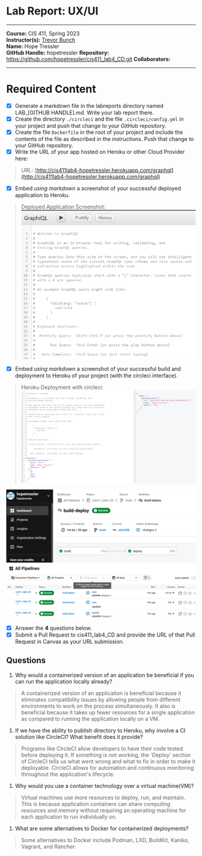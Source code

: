 # Lab Report: UX/UI
___
**Course:** CIS 411, Spring 2023  
**Instructor(s):** [Trevor Bunch](https://github.com/trevordbunch)  
**Name:** Hope Tressler  
**GitHub Handle:** hopetressler
**Repository:**  https://github.com/hopetressler/cis411_lab4_CD.git
**Collaborators:** 
___

# Required Content

- [X] Generate a markdown file in the labreports directory named LAB_[GITHUB HANDLE].md. Write your lab report there.
- [X] Create the directory ```./circleci``` and the file ```.circleci/config.yml``` in your project and push that change to your GitHub repository.
- [X] Create the file ```Dockerfile``` in the root of your project and include the contents of the file as described in the instructions. Push that change to your GitHub repository.
- [X] Write the URL of your app hosted on Heroku or other Cloud Provider here:  
> URL: [http://cis411lab4-hopetressler.herokuapp.com/graphql](http://cis411lab4-hopetressler.herokuapp.com/graphql)
- [X] Embed _using markdown_ a screenshot of your successful deployed application to Heroku.  
> Deployed Application Screenshot: ![Successful Build](../assets/herokusuccess.PNG)
- [X] Embed _using markdown_ a screenshot of your successful build and deployment to Heroku of your project (with the circleci interface).  
> Heroku Deployment with circleci: ![Successful Build](../assets/graphqlheroku.PNG)

![Successful Build](../assets/circleci_success.PNG)
![Successful Build](../assets/circleciCD2.PNG)

- [X] Answer the **4** questions below.
- [X] Submit a Pull Request to cis411_lab4_CD and provide the URL of that Pull Request in Canvas as your URL submission.

## Questions
1. Why would a containerized version of an application be beneficial if you can run the application locally already?
> A containerized version of an application is beneficial because it eliminates compatibility issues by allowing people from different environments to work on the process simultaneously. It also is beneficial because it takes up fewer resources for a single application as compared to running the application locally on a VM. 
1. If we have the ability to publish directory to Heroku, why involve a CI solution like CircleCI? What benefit does it provide?
> Programs like CIrcleCI allow developers to have their code tested before deploying it. If something is not working, the 'Deploy' section of CircleCI tells us what went wrong and what to fix in order to make it deployable. CircleCI allows for automation and continuous monitoring throughout the application's lifecycle. 
1. Why would you use a container technology over a virtual machine(VM)?
> Virtual machines use more resources to deploy, run, and maintain. This is because application containers can share computing resources and memory without requiring an operating machine for each application to run individually on. 
1. What are some alternatives to Docker for containerized deployments?
> Some alternatives to Docker include Podman, LXD, BuildKit, Kaniko, Vagrant, and Rancher.